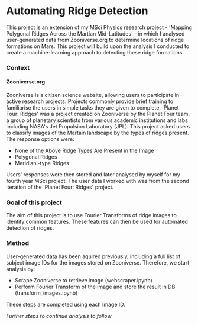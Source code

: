 # Automating Ridge Detection

This project is an extension of my MSci Physics research project - 'Mapping Polygonal Ridges Across the Martian Mid-Latitudes' - in which I analysed user-generated data from Zooniverse.org to determine locations of ridge formations on Mars.  This project will build upon the analysis I conducted to create a machine-learning approach to detecting these ridge formations.

### Context
#### Zooniverse.org

Zooniverse is a citizen science website, allowing users to participate in active research projects. Projects commonly provide brief training to familiarise the users in simple tasks they are given to complete. 'Planet Four: Ridges' was a project created on Zooniverse by the Planet Four team, a group of planetary scientists from various academic institutions and labs including NASA's Jet Propulsion Laboratory (JPL). This project asked users to classify images of the Martain landscape by the types of ridges present. The response options were:

- None of the Above Ridge Types Are Present in the Image
- Polygonal Ridges
- Meridiani-type Ridges

Users' responses were then stored and later analysed by myself for my fourth year MSci project. The user data I worked with was from the second iteration of the 'Planet Four: Ridges' project.

### Goal of this project

The aim of this project is to use Fourier Transforms of ridge images to identify common features. These features can then be used for automated detection of ridges.

### Method

User-generated data has been aquired previously, including a full list of subject image IDs for the images stored on Zooniverse. Therefore, we start analysis by:
- Scrape Zooniverse to retrieve image (webscraper.ipynb)
- Perform Fourier Transform of the image and store the result in DB (transform_images.ipynb)

These steps are completed using each Image ID.

*Further steps to continue analysis to follow*